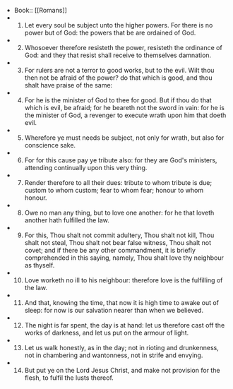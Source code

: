 - Book:: [[Romans]]
- 1. Let every soul be subject unto the higher powers. For there is no power but of God: the powers that be are ordained of God.
- 2. Whosoever therefore resisteth the power, resisteth the ordinance of God: and they that resist shall receive to themselves damnation.
- 3. For rulers are not a terror to good works, but to the evil. Wilt thou then not be afraid of the power? do that which is good, and thou shalt have praise of the same:
- 4. For he is the minister of God to thee for good. But if thou do that which is evil, be afraid; for he beareth not the sword in vain: for he is the minister of God, a revenger to execute wrath upon him that doeth evil.
- 5. Wherefore ye must needs be subject, not only for wrath, but also for conscience sake.
- 6. For for this cause pay ye tribute also: for they are God's ministers, attending continually upon this very thing.
- 7. Render therefore to all their dues: tribute to whom tribute is due; custom to whom custom; fear to whom fear; honour to whom honour.
- 8. Owe no man any thing, but to love one another: for he that loveth another hath fulfilled the law.
- 9. For this, Thou shalt not commit adultery, Thou shalt not kill, Thou shalt not steal, Thou shalt not bear false witness, Thou shalt not covet; and if there be any other commandment, it is briefly comprehended in this saying, namely, Thou shalt love thy neighbour as thyself.
- 10. Love worketh no ill to his neighbour: therefore love is the fulfilling of the law.
- 11. And that, knowing the time, that now it is high time to awake out of sleep: for now is our salvation nearer than when we believed.
- 12. The night is far spent, the day is at hand: let us therefore cast off the works of darkness, and let us put on the armour of light.
- 13. Let us walk honestly, as in the day; not in rioting and drunkenness, not in chambering and wantonness, not in strife and envying.
- 14. But put ye on the Lord Jesus Christ, and make not provision for the flesh, to fulfil the lusts thereof.
